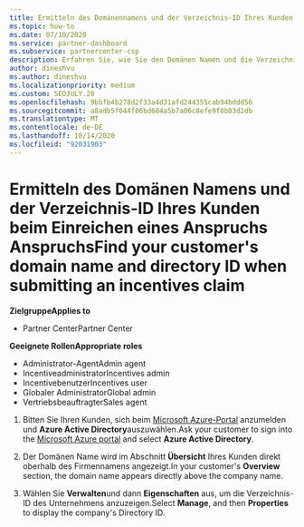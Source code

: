 ```yaml
---
title: Ermitteln des Domänennamens und der Verzeichnis-ID Ihres Kunden
ms.topic: how-to
ms.date: 07/10/2020
ms.service: partner-dashboard
ms.subservice: partnercenter-csp
description: Erfahren Sie, wie Sie den Domänen Namen und die Verzeichnis-ID Ihres Kunden im Azure-Portal finden, wenn Sie einen anspruchsanspruch übermitteln möchten.
author: dineshvu
ms.author: dineshvu
ms.localizationpriority: medium
ms.custom: SEOJULY.20
ms.openlocfilehash: 9bbfb4b278d2f33a4d31afd244355cab94bddd56
ms.sourcegitcommit: a8adb5f044f06bd684a5b7a06c8efe9f8b03d2db
ms.translationtype: MT
ms.contentlocale: de-DE
ms.lasthandoff: 10/14/2020
ms.locfileid: "92031903"
---
```

# <a name="find-your-customers-domain-name-and-directory-id-when-submitting-an-incentives-claim"></a><span data-ttu-id="68b68-103">Ermitteln des Domänen Namens und der Verzeichnis-ID Ihres Kunden beim Einreichen eines Anspruchs Anspruchs</span><span class="sxs-lookup"><span data-stu-id="68b68-103">Find your customer's domain name and directory ID when submitting an incentives claim</span></span>

<span data-ttu-id="68b68-104">**Zielgruppe**</span><span class="sxs-lookup"><span data-stu-id="68b68-104">**Applies to**</span></span>

- <span data-ttu-id="68b68-105">Partner Center</span><span class="sxs-lookup"><span data-stu-id="68b68-105">Partner Center</span></span>

<span data-ttu-id="68b68-106">**Geeignete Rollen**</span><span class="sxs-lookup"><span data-stu-id="68b68-106">**Appropriate roles**</span></span>

- <span data-ttu-id="68b68-107">Administrator-Agent</span><span class="sxs-lookup"><span data-stu-id="68b68-107">Admin agent</span></span>
- <span data-ttu-id="68b68-108">Incentiveadministrator</span><span class="sxs-lookup"><span data-stu-id="68b68-108">Incentives admin</span></span>
- <span data-ttu-id="68b68-109">Incentivebenutzer</span><span class="sxs-lookup"><span data-stu-id="68b68-109">Incentives user</span></span>
- <span data-ttu-id="68b68-110">Globaler Administrator</span><span class="sxs-lookup"><span data-stu-id="68b68-110">Global admin</span></span>
- <span data-ttu-id="68b68-111">Vertriebsbeauftragter</span><span class="sxs-lookup"><span data-stu-id="68b68-111">Sales agent</span></span>

1. <span data-ttu-id="68b68-112">Bitten Sie Ihren Kunden, sich beim [Microsoft Azure-Portal](https://portal.azure.com/#home) anzumelden und **Azure Active Directory**auszuwählen.</span><span class="sxs-lookup"><span data-stu-id="68b68-112">Ask your customer to sign into the [Microsoft Azure portal](https://portal.azure.com/#home) and select **Azure Active Directory**.</span></span>

2. <span data-ttu-id="68b68-113">Der Domänen Name wird im Abschnitt **Übersicht** Ihres Kunden direkt oberhalb des Firmennamens angezeigt.</span><span class="sxs-lookup"><span data-stu-id="68b68-113">In your customer's **Overview** section, the domain name appears directly above the company name.</span></span>  

3. <span data-ttu-id="68b68-114">Wählen Sie **Verwalten**und dann **Eigenschaften** aus, um die Verzeichnis-ID des Unternehmens anzuzeigen.</span><span class="sxs-lookup"><span data-stu-id="68b68-114">Select **Manage**, and then **Properties** to display the company's Directory ID.</span></span>
